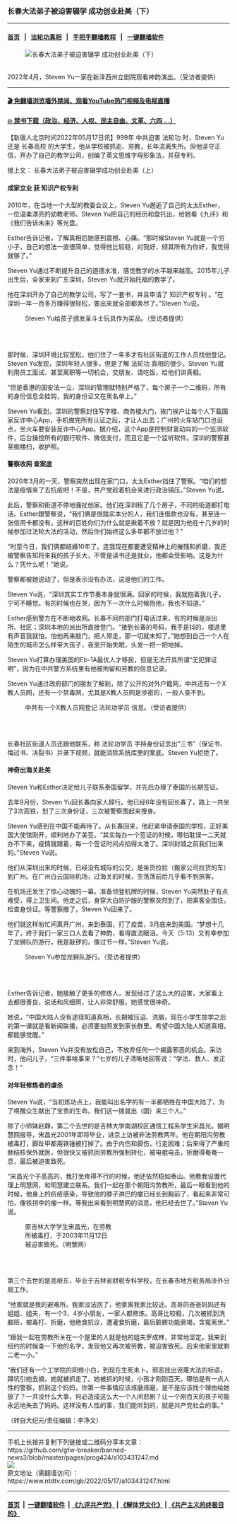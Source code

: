 ### 长春大法弟子被迫害辍学 成功创业赴美（下）
------------------------

#### [首页](https://github.com/gfw-breaker/banned-news3/blob/master/README.md) &nbsp;&nbsp;|&nbsp;&nbsp; [法轮功真相](https://github.com/begood0513/basic/blob/master/README.md)  &nbsp;&nbsp;|&nbsp;&nbsp; [手把手翻墙教程](https://github.com/gfw-breaker/guides/wiki)  &nbsp;&nbsp;|&nbsp;&nbsp; [一键翻墙软件](https://github.com/gfw-breaker/nogfw/blob/master/README.md)  



<div><div class="featured_image">
 <figure>
  <img alt="长春大法弟子被迫害辍学 成功创业赴美（下）" src="https://i.ntdtv.com/assets/uploads/2022/05/id13738705-ttl7dayFnE_912683797537627d-800x450.jpg"/>
 </figure><br/>
 <span class="caption">
  2022年4月，Steven Yu一家在新泽西州立剧院观看神韵演出。（受访者提供）
 </span>
</div>
</div><hr/>

#### [ 🎬  免翻墙浏览墙外禁闻、观看YouTube热门视频及电视直播](https://github.com/gfw-breaker/HelloWorld)

#### [ 💥  禁书下载（政治、经济、人权、民主自由、文革、六四 ...）](https://github.com/gfw-breaker/books/blob/master/README.md)

<div><div class="post_content" itemprop="articleBody">
 <p>
  【新唐人北京时间2022年05月17日讯】999年
  <ok href="https://www.ntdtv.com/gb/中共迫害.htm">
   中共迫害
  </ok>
  <ok href="https://www.ntdtv.com/gb/法轮功.htm">
   法轮功
  </ok>
  时，Steven Yu还是
  <ok href="https://www.ntdtv.com/gb/长春高校.htm">
   长春高校
  </ok>
  的大学生，他从学校被抓走、劳教，长年流离失所。但他坚守正信，开办了自己的教学公司，创编了英文思维字母形象法，并获专利。
 </p>
 <p>
  接上文：
  <ok href="https://www.ntdtv.com/gb/2022/05/17/a103431240.html">
   长春大法弟子被迫害辍学成功创业赴美（上）
  </ok>
 </p>
 <h4>
  成家立业 获
  <ok href="https://www.ntdtv.com/gb/知识产权专利.htm">
   知识产权专利
  </ok>
 </h4>
 <p>
  2010年，在当地一个大型的教委会议上，Steven Yu邂逅了自己的太太Esther，一位温柔漂亮的幼教老师。Steven Yu把自己的经历和盘托出，给她看《九评》和《我们告诉未来》等光盘。
 </p>
 <p>
  Esther告诉记者，了解真相后她感到震撼、心痛。“那时候Steven Yu就是一个穷小子，自己的想法一直很简单，觉得他比较稳，对我好，倾其所有为你好，我觉得就够了。”
 </p>
 <p>
  Steven Yu通过不断提升自己的道德水准，感觉教学的水平越来越高。2015年儿子出生后，全家来到广东深圳，Steven Yu就开始托福的教学了。
 </p>
 <p>
  他在深圳开办了自己的教学公司，写了一套书，并且申请了
  <ok href="https://www.ntdtv.com/gb/知识产权专利.htm">
   知识产权专利
  </ok>
  。“在深圳一年一百多万赚得很轻松，要出来就全部都舍尽了。”Steven Yu说。
 </p>
 <figure class="wp-caption alignnone" id="attachment_103431250" style="width: 600px">
  <img alt="" class="size-medium wp-image-103431250" src="https://i.ntdtv.com/assets/uploads/2022/05/id13738724-ttl7day2NN_16f9ae91eea9b261-1-600x450-600x450.jpg">
   <br/><figcaption class="wp-caption-text">
    Steven Yu给孩子颁发圣斗士玩具作为奖品。（受访者提供）
   </figcaption><br/>
  </img>
 </figure><br/>
 <p>
  那时候，深圳环境比较宽松，他们住了一年多才有社区街道的工作人员找他登记。Steven Yu发现，深圳年轻人很多，但是了解
  <ok href="https://www.ntdtv.com/gb/法轮功.htm">
   法轮功
  </ok>
  真相的很少。Steven Yu就利用员工面试、甚至离职等一切机会，交朋友、请吃饭，给他们讲真相。
 </p>
 <p>
  “但是香港的国安法一立，深圳的管理就特别严格了，每个房子一个二维码，所有的身份信息全挂钩，我的身份证又在黑名单上。”
 </p>
 <p>
  Steven Yu看到，深圳的警察封住写字楼、商务楼大门，挨门挨户让每个人下载国家反诈中心App，手机做完所有认证之后，才让人出去；广州的火车站门口也设点，坐火车要安装反诈中心App。据介绍，这个App是控制财富动向的一个监测软件，后台操控所有的银行软件、微信支付，而且它是一个监听软件。深圳的警察甚至挨楼扫，收护照。
 </p>
 <h4>
  警察收网 查案底
 </h4>
 <p>
  2020年3月的一天，警察突然出现在家门口，太太Esther挡住了警察。“咱们的想法是疫情来了去抗疫吧！不是，共产党趁着机会来进行政治镇压。”Steven Yu说。
 </p>
 <p>
  此后，警察和街道不停地骚扰他家。他们在深圳租了几个房子，不同的街道都打电话。Esther跟警察说，“我们俩是很踏实本分的人，我们连借款也没有，甚至连一张信用卡都没有。这样的百姓你们为什么就是揪着不放？就是因为他在十几岁的时候参加过法轮大法的活动，然后你们始终这么多年都不放过他？”
 </p>
 <p>
  “时至今日，我们俩都结婚10年了。连我现在都要遭受精神上的摧残和折磨，我还被警察告知将来我的孩子长大，不管是读书还是就业，他都会受影响。这是为什么？凭什么呢！”她说。
 </p>
 <p>
  警察都被她说动了，但是表示没有办法，这是他们的工作。
 </p>
 <p>
  Steven Yu说，“深圳其实工作节奏本身就很满。回家的时候，我就抱着我儿子，宁可不睡觉。有的时候也在哭，因为下一次什么时候抱他，我也不知道。”
 </p>
 <p>
  Esther感到警方在不断地收网。长春不同的部门打电话过来，有的时候是派出所、社区；深圳本地的派出所直接登门。“接到长春的号码，我手是抖的，楼道里有声音我就怕，怕他再来敲门，把人带走，那一切就未知了。”她想到自己一个人在陌生的城市怎么样带大孩子，夜里开始失眠，头发一把一把地掉。
 </p>
 <p>
  Steven Yu打算办理美国的Eb-1A最优人才移民，但是无法开具所谓“无犯罪证明”，因为在中共警方系统里有他被拘留和劳教的信息记录。
 </p>
 <p>
  Steven Yu通过政府部门的朋友了解到，除了公开的对外户籍网，中共还有一个X教人员网，还有一个禁毒网，尤其是X教人员网是涉密的，一般人查不到。
 </p>
 <figure class="wp-caption alignnone" id="attachment_103431251" style="width: 400px">
  <img alt="" class="wp-image-103431251" src="https://i.ntdtv.com/assets/uploads/2022/05/id13738727-yu2FotoJet-600x447-600x447.jpg">
   <br/><figcaption class="wp-caption-text">
    中共有一个X教人员网登记
    <ok href="https://www.ntdtv.com/gb/法轮功学员.htm">
     法轮功学员
    </ok>
    信息。（受访者提供）
   </figcaption><br/>
  </img>
 </figure><br/>
 <p>
  长春社区街道人员还跟他联系，称
  <ok href="https://www.ntdtv.com/gb/法轮功学员.htm">
   法轮功学员
  </ok>
  手持身份证念出“三书”（保证书、悔过书、决裂书）并录下视频，就能消除系统库里的案底。Steven Yu拒绝了。
 </p>
 <h4>
  神奇出海关赴美
 </h4>
 <p>
  Steven Yu和Esther决定给儿子联系泰国留学，并先后办理了泰国的长期签证。
 </p>
 <p>
  去年9月份，Steven Yu回长春向家人辞行。他已经6年没有回长春了，路上一共坐了3次高铁，划了三次身份证，三次被警察围起来搜身。
 </p>
 <p>
  Steven Yu感到在中国不能再待了。从长春回来，他赶紧申请泰国的学校，正好美国大使馆刚开，顺利地办了美签。“其实每办一个签证的时候，哪怕耽误一二天就办不下来，疫情就跟着，每一个签证时间点掐得太准了。深圳封城之前我们出来的。”Steven Yu说。
 </p>
 <p>
  他们从深圳出来的时候，已经没有城际的公交，是坐货拉拉（搬家公司拉货的车）到广州。在广州白云国际机场，过海关的时候，空荡荡前后几乎看不到旅客。
 </p>
 <p>
  在机场还发生了惊心动魄的一幕。准备领登机牌的时候，Steven Yu突然肚子有点难受，得上卫生间。他走之后，身穿大白防护服的警察突然到了，把乘客全围住，检查身份证。等警察撤了，Steven Yu回来了。
 </p>
 <p>
  他们就这样匆忙间离开广州，来到泰国，打了疫苗，3月底来到美国。“梦想十几年了，终于我们一家三口人去看了神韵，看得直流眼泪。今天（5·13）又有幸参加了龙狮队的游行，我是敲锣的。像过节一样。”Steven Yu说。
 </p>
 <figure class="wp-caption alignnone" id="attachment_103431249" style="width: 600px">
  <img alt="" class="size-medium wp-image-103431249" src="https://i.ntdtv.com/assets/uploads/2022/05/id13738714-ttl7day8R2_d35763e71be3d2a8-600x450-600x450.jpg"/>
  <br/><figcaption class="wp-caption-text">
   Steven Yu参加龙狮队游行。（受访者提供）
  </figcaption><br/>
 </figure><br/>
 <p>
  Esther告诉记者，她接触了更多的修炼人，发现经过了这么大的迫害，大家看上去都很善良，说话和风细雨，让人非常舒服。她感觉很神奇。
 </p>
 <p>
  她说，“中国大陆人没有途径知道真相，长期被压迫、洗脑，现在小学生放学之后的第一课就是看新闻联播，必须要拍照发到家长群里。希望中国大陆人知道真相，都能够觉醒。”
 </p>
 <p>
  来到海外，Steven Yu并没有放松自己，不放弃任何一个揭露邪恶的机会。采访时，他问儿子，“三件事啥事来？”七岁的儿子清晰地回答说：“学法、救人、发正念！”
 </p>
 <h4>
  对年轻修炼者的虐杀
 </h4>
 <p>
  Steven Yu说，“当初炼功点上，我能叫出名字的有一半都牺牲在中国大陆了，为了唤醒众生献出了宝贵的生命。我们这一拨就出（国）来三个人。”
 </p>
 <p>
  除了小师妹赵静，第二个去世的是吉林大学南湖校区通信工程系学生宋昌光。据明慧网报导，宋昌光2001年即将毕业，进京上访被非法劳教两年。他在朝阳沟劳教被毒打，脚趾甲都用铁锤被打掉了。由于内伤和脚伤，行走困难；后来得了严重的肺结核保外就医，但很快又被抓回劳教所强制转化，被电棍电击，折磨得奄奄一息，最后被迫害致死。
 </p>
 <p>
  “宋昌光个子高高的，我打坐疼得不行的时候，他还依然稳如泰山。他教我设置代理上明慧网，和明慧建立联系。我们一起在那个朝阳沟劳教所，最后一眼看到他的时候，他身上的疥疮感染，导致他的脖子淋巴的瘤已经长到胸前了，看起来非常可怕，像铁拐李的瘤一样。等我出来看到明慧网的消息，他已经去世了。”Steven Yu说。
 </p>
 <figure class="wp-caption alignnone" id="attachment_103431252" style="width: 200px">
  <img alt="" class="wp-image-103431252" src="https://i.ntdtv.com/assets/uploads/2022/05/id13738749-2010-9-15-songchangguang.jpg"/>
  <br/><figcaption class="wp-caption-text">
   原吉林大学学生宋昌光，在劳教所被毒打，于2003年11月12日被迫害致死。（明慧网）
  </figcaption><br/>
 </figure><br/>
 <p>
  第三个去世的是高继东，毕业于吉林省财税专科学校，在长春市地方税务局涉外分局工作。
 </p>
 <p>
  “他家就是我的避难所。我家没法回了，他家离我家比较近。高哥的爸爸妈妈还有姐姐、姐夫，有一个3、4岁小朋友，一家人都修炼。高哥比较稳，几次被抓到洗脑班，被毒打、折磨，他绝食抗议，遭灌食折磨，最后脏腑功能衰竭，含冤离世。”
 </p>
 <p>
  “跟我一起在劳教所关在一个屋里的人就是他的姐夫罗成林，非常地坚定。我来到纽约的时候查一下他的名字，发现他又再次被劳教，被迫害致死。后来他家里就剩二老一小。”
 </p>
 <p>
  “我们还有一个工学院的同修小白，到现在生死未卜。邪恶挂出诬蔑大法的标语，蹲坑引她去摘，她就被抓走了。她被抓的时候，小孩才刚刚百天。哪怕是有一点人性的警察，抓到这个妈妈，你第一件事情应该琢磨琢磨，是不是应该找个理由给她放了？一共没什么大事，何必造成这么大一个人间悲剧？让一个刚百天的孩子可能永远地失去了妈妈。这样没有人性的事，我们能听到的，就是共产党社会的事。”
 </p>
 <p>
  （转自大纪元/责任编辑：李净文）
 </p>
 <div class="single_ad">
 </div>
</div>
</div>
<hr/>
手机上长按并复制下列链接或二维码分享本文章：<br/>
https://github.com/gfw-breaker/banned-news3/blob/master/pages/prog424/a103431247.md <br/>
<a href='https://github.com/gfw-breaker/banned-news3/blob/master/pages/prog424/a103431247.md'><img src='https://github.com/gfw-breaker/banned-news3/blob/master/pages/prog424/a103431247.md.png'/></a> <br/>
原文地址（需翻墙访问）：https://www.ntdtv.com/gb/2022/05/17/a103431247.html


------------------------
#### [首页](https://github.com/gfw-breaker/banned-news3/blob/master/README.md) &nbsp;|&nbsp; [一键翻墙软件](https://github.com/gfw-breaker/nogfw/blob/master/README.md) &nbsp;| [《九评共产党》](https://github.com/gfw-breaker/9ping.md/blob/master/README.md#九评之一评共产党是什么) | [《解体党文化》](https://github.com/gfw-breaker/jtdwh.md/blob/master/README.md) | [《共产主义的终极目的》](https://github.com/gfw-breaker/gczydzjmd.md/blob/master/README.md)


<img src='http://gfw-breaker.win/banned-news3/pages/prog424/a103431247.md' width='0px' height='0px'/>